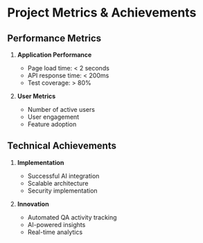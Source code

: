 # Project Metrics & Achievements

## Performance Metrics
1. **Application Performance**
   - Page load time: < 2 seconds
   - API response time: < 200ms
   - Test coverage: > 80%

2. **User Metrics**
   - Number of active users
   - User engagement
   - Feature adoption

## Technical Achievements
1. **Implementation**
   - Successful AI integration
   - Scalable architecture
   - Security implementation

2. **Innovation**
   - Automated QA activity tracking
   - AI-powered insights
   - Real-time analytics
